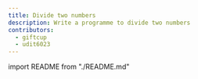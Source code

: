 ```yaml
---
title: Divide two numbers
description: Write a programme to divide two numbers
contributors:
  - giftcup
  - udit6023
---
```


import README from "./README.md"

<README />
